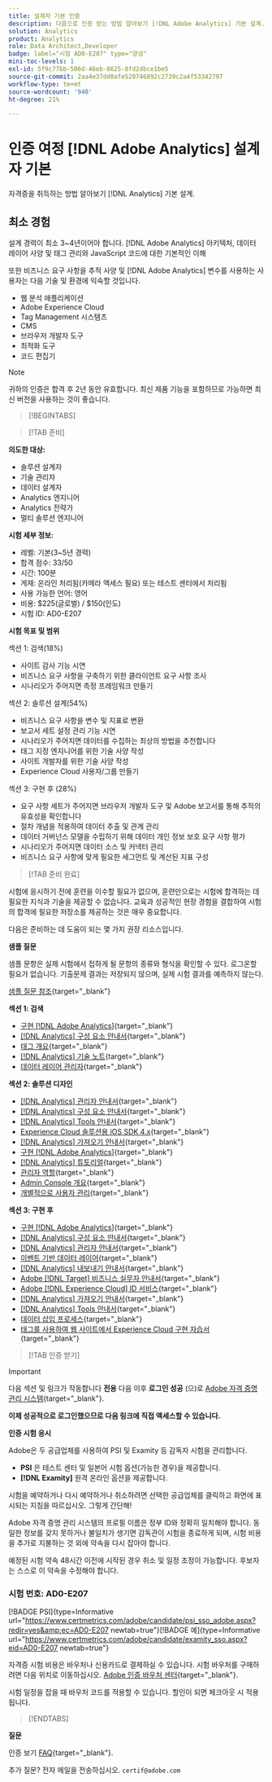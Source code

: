 ```yaml
---
title: 설계자 기본 인증
description: 다음으로 인증 받는 방법 알아보기 [!DNL Adobe Analytics] 기본 설계.
solution: Analytics
product: Analytics
role: Data Architect,Developer
badge: label="시험 AD0-E207" type="양성"
mini-toc-levels: 1
exl-id: 5f9c77bb-506d-46eb-8625-8fd2dbce1be5
source-git-commit: 2aa4e37dd0afe520746892c2739c2a4f53342797
workflow-type: tm+mt
source-wordcount: '940'
ht-degree: 21%

---
```


# 인증 여정 [!DNL Adobe Analytics] 설계자 기본

자격증을 취득하는 방법 알아보기 [!DNL Analytics] 기본 설계.

## 최소 경험

설계 경력이 최소 3~4년이어야 합니다. [!DNL Adobe Analytics] 아키텍처, 데이터 레이어 사양 및 태그 관리와 JavaScript 코드에 대한 기본적인 이해

또한 비즈니스 요구 사항을 추적 사양 및 [!DNL Adobe Analytics] 변수를 사용하는 사용자는 다음 기술 및 환경에 익숙할 것입니다.

* 웹 분석 애플리케이션
* Adobe Experience Cloud
* Tag Management 시스템즈
* CMS
* 브라우저 개발자 도구
* 최적화 도구
* 코드 편집기

>[!NOTE]
>
>귀하의 인증은 합격 후 2년 동안 유효합니다. 최신 제품 기능을 포함하므로 가능하면 최신 버전을 사용하는 것이 좋습니다.

>[!BEGINTABS]

>[!TAB 준비]

**의도한 대상:**

* 솔루션 설계자
* 기술 관리자
* 데이터 설계자
* Analytics 엔지니어
* Analytics 전략가
* 멀티 솔루션 엔지니어

**시험 세부 정보:**

* 레벨: 기본(3~5년 경력)
* 합격 점수: 33/50
* 시간: 100분
* 게재: 온라인 처리됨(카메라 액세스 필요) 또는 테스트 센터에서 처리됨
* 사용 가능한 언어: 영어
* 비용: $225(글로벌) / $150(인도)
* 시험 ID: AD0-E207

**시험 목표 및 범위**

섹션 1: 검색(18%)

* 사이트 감사 기능 시연
* 비즈니스 요구 사항을 구축하기 위한 클라이언트 요구 사항 조사
* 시나리오가 주어지면 측정 프레임워크 만들기

섹션 2: 솔루션 설계(54%)

* 비즈니스 요구 사항을 변수 및 지표로 변환
* 보고서 세트 설정 관리 기능 시연
* 시나리오가 주어지면 데이터를 수집하는 최상의 방법을 추천합니다
* 태그 지정 엔지니어를 위한 기술 사양 작성
* 사이트 개발자를 위한 기술 사양 작성
* Experience Cloud 사용자/그룹 만들기

섹션 3: 구현 후 (28%)

* 요구 사항 세트가 주어지면 브라우저 개발자 도구 및 Adobe 보고서를 통해 추적의 유효성을 확인합니다
* 절차 개념을 적용하여 데이터 추출 및 관계 관리
* 데이터 거버넌스 모델을 수립하기 위해 데이터 개인 정보 보호 요구 사항 평가
* 시나리오가 주어지면 데이터 소스 및 커넥터 관리
* 비즈니스 요구 사항에 맞게 필요한 세그먼트 및 계산된 지표 구성

>[!TAB 준비 완료]

시험에 응시하기 전에 훈련을 이수할 필요가 없으며, 훈련만으로는 시험에 합격하는 데 필요한 지식과 기술을 제공할 수 없습니다. 교육과 성공적인 현장 경험을 결합하여 시험의 합격에 필요한 저장소를 제공하는 것은 매우 중요합니다.

다음은 준비하는 데 도움이 되는 몇 가지 권장 리소스입니다.

**샘플 질문**

샘플 문항은 실제 시험에서 접하게 될 문항의 종류와 형식을 확인할 수 있다. 로그온할 필요가 없습니다. 기출문제 결과는 저장되지 않으며, 실제 시험 결과를 예측하지 않는다.

[샘플 질문 참조](https://scorpion.caveon.com/launchpad/ad0-e207-adobe-analytics-architect-master-copy-y9f8t1){target="_blank"}

**섹션 1: 검색**

* [구현 [!DNL Adobe Analytics]](https://experienceleague.adobe.com/docs/analytics/implementation/home.html?lang=en){target="_blank"}
* [[!DNL Analytics] 구성 요소 안내서](https://experienceleague.adobe.com/docs/analytics/components/home.html?lang=en){target="_blank"}
* [태그 개요](https://experienceleague.adobe.com/docs/experience-platform/tags/home.html?lang=ko-KR){target="_blank"}
* [[!DNL Analytics] 기술 노트](https://experienceleague.adobe.com/docs/analytics/technotes/home.html?lang=en){target="_blank"}
* [데이터 레이어 관리자](https://exchange.adobe.com/apps/ec/101462/data-layer-manager){target="_blank"}

**섹션 2: 솔루션 디자인**

* [[!DNL Analytics] 관리자 안내서](https://experienceleague.adobe.com/docs/analytics/admin/home.html?lang=en){target="_blank"}
* [[!DNL Analytics] 구성 요소 안내서](https://experienceleague.adobe.com/docs/analytics/components/home.html?lang=en){target="_blank"}
* [[!DNL Analytics] Tools 안내서](https://experienceleague.adobe.com/docs/analytics/analyze/home.html?lang=en){target="_blank"}
* [Experience Cloud 솔루션용 iOS SDK 4.x](https://experienceleague.adobe.com/docs/mobile-services/ios/overview.html?lang=ko-KR){target="_blank"}
* [[!DNL Analytics] 가져오기 안내서](https://experienceleague.adobe.com/docs/analytics/import/home.html?lang=en){target="_blank"}
* [구현 [!DNL Adobe Analytics]](https://experienceleague.adobe.com/docs/analytics/implementation/home.html?lang=en){target="_blank"}
* [[!DNL Analytics] 튜토리얼](https://experienceleague.adobe.com/docs/analytics-learn/tutorials/overview.html?lang=en){target="_blank"}
* [관리자 역할](https://helpx.adobe.com/in/enterprise/using/admin-roles.html){target="_blank"}
* [Admin Console 개요](https://helpx.adobe.com/in/enterprise/using/admin-console.html#Settings){target="_blank"}
* [개별적으로 사용자 관리](https://helpx.adobe.com/in/enterprise/using/manage-users-individually.html){target="_blank"}

**섹션 3: 구현 후**

* [구현 [!DNL Adobe Analytics]](https://experienceleague.adobe.com/docs/analytics/implementation/home.html?lang=en){target="_blank"}
* [[!DNL Analytics] 구성 요소 안내서](https://experienceleague.adobe.com/docs/analytics/components/home.html?lang=en){target="_blank"}
* [[!DNL Analytics] 관리자 안내서](https://experienceleague.adobe.com/docs/analytics/admin/home.html?lang=en){target="_blank"}
* [이벤트 기반 데이터 레이어](https://jimalytics.com/tag-management/the-event-driven-data-layer/){target="_blank"}
* [[!DNL Analytics] 내보내기 안내서](https://experienceleague.adobe.com/docs/analytics/export/home.html?lang=en){target="_blank"}
* [Adobe [!DNL Target] 비즈니스 실무자 안내서](https://experienceleague.adobe.com/docs/target/using/target-home.html?lang=en){target="_blank"}
* [Adobe [!DNL Experience Cloud] ID 서비스](https://experienceleague.adobe.com/docs/id-service/using/home.html?lang=ko){target="_blank"}
* [[!DNL Analytics] 가져오기 안내서](https://experienceleague.adobe.com/docs/analytics/import/home.html?lang=en){target="_blank"}
* [[!DNL Analytics] Tools 안내서](https://experienceleague.adobe.com/docs/analytics/analyze/home.html?lang=en){target="_blank"}
* [데이터 삽입 프로세스](https://github.com/AdobeDocs/analytics-1.4-apis/blob/master/docs/data-insertion-api/overview/c_data_insertion_process.md){target="_blank"}
* [태그를 사용하여 웹 사이트에서 Experience Cloud 구현 자습서](https://experienceleague.adobe.com/docs/platform-learn/implement-in-websites/overview.html?lang=en){target="_blank"}

>[!TAB 인증 받기]

>[!IMPORTANT]
>
>다음 섹션 및 링크가 작동합니다 **전용**  다음 이후 **로그인 성공** (으)로 [Adobe 자격 증명 관리 시스템](http://www.certmetrics.com/adobe){target="_blank"}.

**이제 성공적으로 로그인했으므로 다음 링크에 직접 액세스할 수 있습니다.**

**인증 시험 응시**

Adobe은 두 공급업체를 사용하여 PSI 및 Examity 등 감독자 시험을 관리합니다.

* **PSI** 은 테스트 센터 및 일본어 시험 옵션(가능한 경우)을 제공합니다.
* **[!DNL Examity]** 원격 온라인 옵션을 제공합니다.

시험을 예약하거나 다시 예약하거나 취소하려면 선택한 공급업체를 클릭하고 화면에 표시되는 지침을 따르십시오. 그렇게 간단해!

Adobe 자격 증명 관리 시스템의 프로필 이름은 정부 ID와 정확히 일치해야 합니다. 동일한 정보를 갖지 못하거나 불일치가 생기면 감독관이 시험을 종료하게 되며, 시험 비용을 추가로 지불하는 것 외에 약속을 다시 잡아야 합니다.

예정된 시험 약속 48시간 이전에 시작된 경우 취소 및 일정 조정이 가능합니다. 후보자는 스스로 이 약속을 수정해야 합니다.

### 시험 번호: AD0-E207

[!BADGE PSI]{type=Informative url="https://www.certmetrics.com/adobe/candidate/psi_sso_adobe.aspx?redir=yes&amp;ec=AD0-E207 newtab=true"}[!BADGE 예]{type=Informative url="https://www.certmetrics.com/adobe/candidate/examity_sso.aspx?eid=AD0-E207 newtab=true"}

자격증 시험 비용은 바우처나 신용카드로 결제하실 수 있습니다. 시험 바우처를 구매하려면 다음 위치로 이동하십시오. [Adobe 인증 바우처 센터](https://market.xvoucher.com/adobe/global){target="_blank"}.

시험 일정을 잡을 때 바우처 코드를 적용할 수 있습니다. 할인이 되면 체크아웃 시 적용됩니다.

>[!ENDTABS]

**질문**

인증 보기 [FAQ](https://experienceleague.adobe.com/docs/certification/certification/faq.html?lang=en){target="_blank"}.

추가 질문? 전자 메일을 전송하십시오. `certif@adobe.com`
